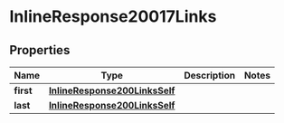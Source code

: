 
# InlineResponse20017Links

## Properties
Name | Type | Description | Notes
------------ | ------------- | ------------- | -------------
**first** | [**InlineResponse200LinksSelf**](InlineResponse200LinksSelf.md) |  | 
**last** | [**InlineResponse200LinksSelf**](InlineResponse200LinksSelf.md) |  | 



